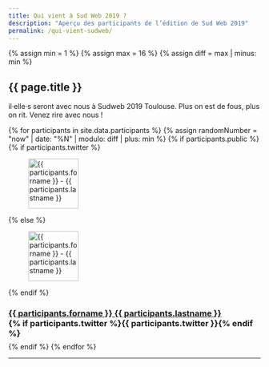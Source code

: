 ```yaml
---
title: Qui vient à Sud Web 2019 ?
description: "Aperçu des participants de l’édition de Sud Web 2019"
permalink: /qui-vient-sudweb/
---
```

{% assign min = 1 %}
{% assign max = 16 %}
{% assign diff = max | minus: min %}
<section class="section">
  <div class="wrapper">
  <h1>{{ page.title }}</h1>
  <p>il·elle·s seront avec nous à Sudweb 2019 Toulouse. Plus on est de fous, plus on rit. Venez rire avec nous !</p>
  <div class="grid-2">
  {% for participants in site.data.participants %}
    {% assign randomNumber = "now" | date: "%N" | modulo: diff | plus: min %}
    {% if participants.public %}
    <div>
    {% if participants.twitter %}
    <figure class="conference-speaker-pic">
      <a title="Aller directement à l’intervention de {{ speaker.title }}" href="{{ speaker.url | relative_url }}">
      <img
          src="https://twitter.com/{{ participants.twitter }}/profile_image?size=mini"
          data-src="https://twitter.com/{{ participants.twitter }}/profile_image?size=bigger" class="person-avatar lozad fade"
          alt="{{ participants.forname }} - {{ participants.lastname }}" width="100" height="100">
      </a>
    </figure>
    {% else %}
    <figure class="conference-speaker-pic">
      <a title="Aller directement à l’intervention de {{ speaker.title }}" href="{{ speaker.url | relative_url }}">
      <img
          data-src="/2019/assets/images/merci/anonymous/{{ randomNumber }}.svg" class="person-avatar lozad fade"
          alt="{{ participants.forname }} - {{ participants.lastname }}" width="100" height="100">
      </a>
    </figure>
    {% endif %}
    <h3 class="conference-speaker-name" style="margin-bottom: 0.5em;">
        <a href="https://twitter.com/{{ participants.twitter }}">{{ participants.forname }} {{ participants.lastname }}</a><br>
        {% if participants.twitter %}<span class="text-xs">{{ participants.twitter }}</span>{% endif %}
      </h3>
    </div>
    {% endif %}
  {% endfor %}
  </div>
  </div>
</section>

<hr class="wrapper">

